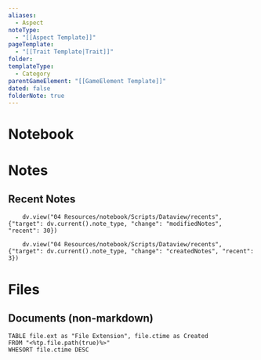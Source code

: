```yaml
---
aliases:
  - Aspect
noteType:
  - "[[Aspect Template]]"
pageTemplate:
  - "[[Trait Template|Trait]]"
folder: 
templateType:
  - Category
parentGameElement: "[[GameElement Template]]"
dated: false
folderNote: true
---
```

# Notebook

# Notes
## Recent Notes 

```dataviewjs
    dv.view("04 Resources/notebook/Scripts/Dataview/recents", {"target": dv.current().note_type, "change": "modifiedNotes", "recent": 30})
```

```dataiewjs
    dv.view("04 Resources/notebook/Scripts/Dataview/recents", {"target": dv.current().note_type, "change": "createdNotes", "recent": 3})

```
# Files 
## Documents (non-markdown)
```dataview
TABLE file.ext as "File Extension", file.ctime as Created
FROM "<%tp.file.path(true)%>"
WHESORT file.ctime DESC
```

